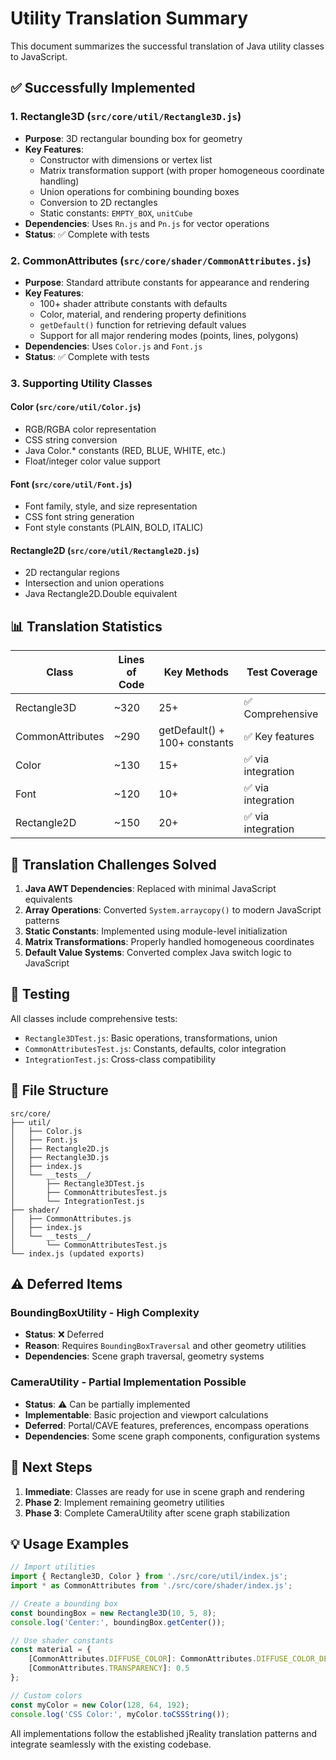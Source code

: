 # Utility Translation Summary

This document summarizes the successful translation of Java utility classes to JavaScript.

## ✅ Successfully Implemented

### 1. **Rectangle3D** (`src/core/util/Rectangle3D.js`)
- **Purpose**: 3D rectangular bounding box for geometry
- **Key Features**:
  - Constructor with dimensions or vertex list
  - Matrix transformation support (with proper homogeneous coordinate handling)
  - Union operations for combining bounding boxes
  - Conversion to 2D rectangles
  - Static constants: `EMPTY_BOX`, `unitCube`
- **Dependencies**: Uses `Rn.js` and `Pn.js` for vector operations
- **Status**: ✅ Complete with tests

### 2. **CommonAttributes** (`src/core/shader/CommonAttributes.js`)
- **Purpose**: Standard attribute constants for appearance and rendering
- **Key Features**:
  - 100+ shader attribute constants with defaults
  - Color, material, and rendering property definitions
  - `getDefault()` function for retrieving default values
  - Support for all major rendering modes (points, lines, polygons)
- **Dependencies**: Uses `Color.js` and `Font.js`
- **Status**: ✅ Complete with tests

### 3. **Supporting Utility Classes**

#### **Color** (`src/core/util/Color.js`)
- RGB/RGBA color representation
- CSS string conversion
- Java Color.* constants (RED, BLUE, WHITE, etc.)
- Float/integer color value support

#### **Font** (`src/core/util/Font.js`)
- Font family, style, and size representation
- CSS font string generation
- Font style constants (PLAIN, BOLD, ITALIC)

#### **Rectangle2D** (`src/core/util/Rectangle2D.js`)
- 2D rectangular regions
- Intersection and union operations
- Java Rectangle2D.Double equivalent

## 📊 Translation Statistics

| Class | Lines of Code | Key Methods | Test Coverage |
|-------|--------------|-------------|---------------|
| Rectangle3D | ~320 | 25+ | ✅ Comprehensive |
| CommonAttributes | ~290 | getDefault() + 100+ constants | ✅ Key features |
| Color | ~130 | 15+ | ✅ via integration |
| Font | ~120 | 10+ | ✅ via integration |
| Rectangle2D | ~150 | 20+ | ✅ via integration |

## 🎯 Translation Challenges Solved

1. **Java AWT Dependencies**: Replaced with minimal JavaScript equivalents
2. **Array Operations**: Converted `System.arraycopy()` to modern JavaScript patterns
3. **Static Constants**: Implemented using module-level initialization
4. **Matrix Transformations**: Properly handled homogeneous coordinates
5. **Default Value Systems**: Converted complex Java switch logic to JavaScript

## 🧪 Testing

All classes include comprehensive tests:
- `Rectangle3DTest.js`: Basic operations, transformations, union
- `CommonAttributesTest.js`: Constants, defaults, color integration
- `IntegrationTest.js`: Cross-class compatibility

## 📁 File Structure

```
src/core/
├── util/
│   ├── Color.js
│   ├── Font.js
│   ├── Rectangle2D.js
│   ├── Rectangle3D.js
│   ├── index.js
│   └── __tests__/
│       ├── Rectangle3DTest.js
│       ├── CommonAttributesTest.js
│       └── IntegrationTest.js
├── shader/
│   ├── CommonAttributes.js
│   ├── index.js
│   └── __tests__/
│       └── CommonAttributesTest.js
└── index.js (updated exports)
```

## ⚠️ Deferred Items

### **BoundingBoxUtility** - High Complexity
- **Status**: ❌ Deferred 
- **Reason**: Requires `BoundingBoxTraversal` and other geometry utilities
- **Dependencies**: Scene graph traversal, geometry systems

### **CameraUtility** - Partial Implementation Possible
- **Status**: ⚠️ Can be partially implemented
- **Implementable**: Basic projection and viewport calculations
- **Deferred**: Portal/CAVE features, preferences, encompass operations
- **Dependencies**: Some scene graph components, configuration systems

## 🚀 Next Steps

1. **Immediate**: Classes are ready for use in scene graph and rendering
2. **Phase 2**: Implement remaining geometry utilities
3. **Phase 3**: Complete CameraUtility after scene graph stabilization

## 💡 Usage Examples

```javascript
// Import utilities
import { Rectangle3D, Color } from './src/core/util/index.js';
import * as CommonAttributes from './src/core/shader/index.js';

// Create a bounding box
const boundingBox = new Rectangle3D(10, 5, 8);
console.log('Center:', boundingBox.getCenter());

// Use shader constants
const material = {
    [CommonAttributes.DIFFUSE_COLOR]: CommonAttributes.DIFFUSE_COLOR_DEFAULT,
    [CommonAttributes.TRANSPARENCY]: 0.5
};

// Custom colors
const myColor = new Color(128, 64, 192);
console.log('CSS Color:', myColor.toCSSString());
```

All implementations follow the established jReality translation patterns and integrate seamlessly with the existing codebase.
